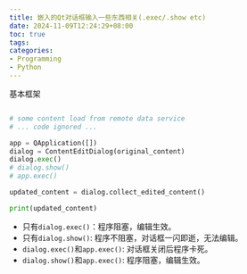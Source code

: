 ```yaml
---
title: 嵌入的Qt对话框输入一些东西相关(.exec/.show etc)
date: 2024-11-09T12:24:29+08:00
toc: true
tags: 
categories: 
- Programming
- Python
---
```


基本框架
```python

# some content load from remote data service
# ... code ignored ...

app = QApplication([])
dialog = ContentEditDialog(original_content)
dialog.exec()
# dialog.show()
# app.exec()

updated_content = dialog.collect_edited_content()

print(updated_content)
```

- 只有`dialog.exec()`：程序阻塞，编辑生效。
- 只有`dialog.show()`: 程序不阻塞，对话框一闪即逝，无法编辑。
- `dialog.exec()`和`app.exec()`: 对话框关闭后程序卡死。
- `dialog.show()`和`app.exec()`: 程序阻塞，编辑生效。
